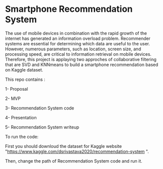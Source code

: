 # Smartphone Recommendation System
The use of mobile devices in combination with the rapid growth of the internet has
 generated an information overload problem. Recommender systems are essential for
  determining which data are useful to the user.
However, numerous parameters, such as
 location, screen size, and processing speed, are critical to information retrieval on mobile
 devices. Therefore, this project is applaying two approches of collaborative filtering that are SVD and KNNmeans to build a smartphone recommendation based on
 Kaggle dataset.
 
 This repo contains :
 
 1- Proposal 
 
 2- MVP
 
 3- Recommendation System code 
 
 4- Presentation
 
 5- Recommendation System writeup
 
 To run the code:
 
 First you should downloud the dataset for Kaggle website "https://www.kaggle.com/dsrivastava2020/recommendation-system ".

Then, change the path of Recommendation System code and run it. 
  

